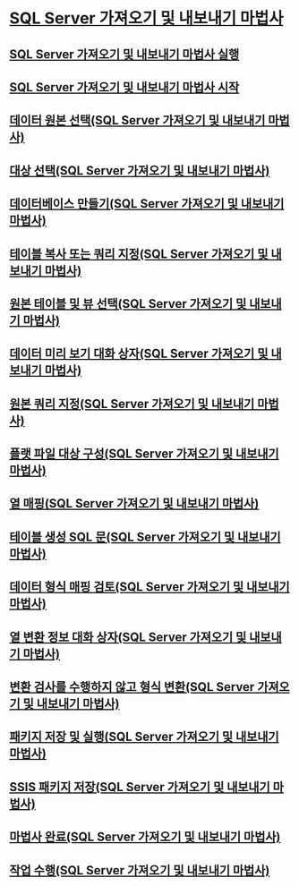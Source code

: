 # [SQL Server 가져오기 및 내보내기 마법사](import-and-export-data-with-the-sql-server-import-and-export-wizard.md)
## [SQL Server 가져오기 및 내보내기 마법사 실행](start-the-sql-server-import-and-export-wizard.md)
## [SQL Server 가져오기 및 내보내기 마법사 시작](welcome-to-sql-server-import-and-export-wizard.md)
## [데이터 원본 선택(SQL Server 가져오기 및 내보내기 마법사)](choose-a-data-source-sql-server-import-and-export-wizard.md)
## [대상 선택(SQL Server 가져오기 및 내보내기 마법사)](choose-a-destination-sql-server-import-and-export-wizard.md)
## [데이터베이스 만들기(SQL Server 가져오기 및 내보내기 마법사)](create-database-sql-server-import-and-export-wizard.md)
## [테이블 복사 또는 쿼리 지정(SQL Server 가져오기 및 내보내기 마법사)](specify-table-copy-or-query-sql-server-import-and-export-wizard.md)
## [원본 테이블 및 뷰 선택(SQL Server 가져오기 및 내보내기 마법사)](select-source-tables-and-views-sql-server-import-and-export-wizard.md)
## [데이터 미리 보기 대화 상자(SQL Server 가져오기 및 내보내기 마법사)](preview-data-dialog-box-sql-server-import-and-export-wizard.md)
## [원본 쿼리 지정(SQL Server 가져오기 및 내보내기 마법사)](provide-a-source-query-sql-server-import-and-export-wizard.md)
## [플랫 파일 대상 구성(SQL Server 가져오기 및 내보내기 마법사)](configure-flat-file-destination-sql-server-import-and-export-wizard.md)
## [열 매핑(SQL Server 가져오기 및 내보내기 마법사)](column-mappings-sql-server-import-and-export-wizard.md)
## [테이블 생성 SQL 문(SQL Server 가져오기 및 내보내기 마법사)](create-table-sql-statement-sql-server-import-and-export-wizard.md)
## [데이터 형식 매핑 검토(SQL Server 가져오기 및 내보내기 마법사)](review-data-type-mapping-sql-server-import-and-export-wizard.md)
## [열 변환 정보 대화 상자(SQL Server 가져오기 및 내보내기 마법사)](column-conversion-details-dialog-box-sql-server-import-and-export-wizard.md)
## [변환 검사를 수행하지 않고 형식 변환(SQL Server 가져오기 및 내보내기 마법사)](convert-types-without-conversion-checking-sql-server-import-and-export-wizard.md)
## [패키지 저장 및 실행(SQL Server 가져오기 및 내보내기 마법사)](save-and-run-package-sql-server-import-and-export-wizard.md)
## [SSIS 패키지 저장(SQL Server 가져오기 및 내보내기 마법사)](save-ssis-package-sql-server-import-and-export-wizard.md)
## [마법사 완료(SQL Server 가져오기 및 내보내기 마법사)](complete-the-wizard-sql-server-import-and-export-wizard.md)
## [작업 수행(SQL Server 가져오기 및 내보내기 마법사)](performing-operation-sql-server-import-and-export-wizard.md)
